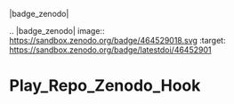 |badge_zenodo|

.. |badge_zenodo| image:: https://sandbox.zenodo.org/badge/464529018.svg
   :target: https://sandbox.zenodo.org/badge/latestdoi/46452901

# Play_Repo_Zenodo_Hook
